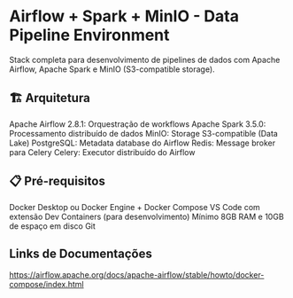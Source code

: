 # Airflow + Spark + MinIO - Data Pipeline Environment

Stack completa para desenvolvimento de pipelines de dados com Apache Airflow, Apache Spark e MinIO (S3-compatible storage).
## 🏗️ Arquitetura

Apache Airflow 2.8.1: Orquestração de workflows
Apache Spark 3.5.0: Processamento distribuído de dados
MinIO: Storage S3-compatible (Data Lake)
PostgreSQL: Metadata database do Airflow
Redis: Message broker para Celery
Celery: Executor distribuído do Airflow

## 📋 Pré-requisitos

Docker Desktop ou Docker Engine + Docker Compose
VS Code com extensão Dev Containers (para desenvolvimento)
Mínimo 8GB RAM e 10GB de espaço em disco
Git

## Links de Documentações
https://airflow.apache.org/docs/apache-airflow/stable/howto/docker-compose/index.html


